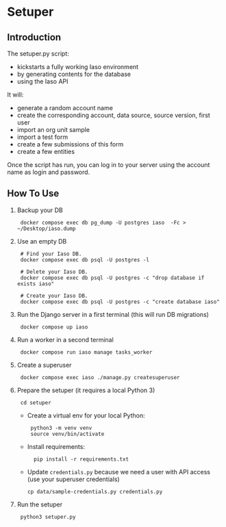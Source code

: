 # Setuper

## Introduction

The setuper.py script:

- kickstarts a fully working Iaso environment
- by generating contents for the database
- using the Iaso API

It will:

- generate a random account name
- create the corresponding account, data source, source version, first user 
- import an org unit sample 
- import a test form
- create a few submissions of this form 
- create a few entities

Once the script has run, you can log in to your server using the account name as login and password. 

## How To Use

1. Backup your DB

        docker compose exec db pg_dump -U postgres iaso  -Fc > ~/Desktop/iaso.dump

1. Use an empty DB

        # Find your Iaso DB.
        docker compose exec db psql -U postgres -l

        # Delete your Iaso DB.
        docker compose exec db psql -U postgres -c "drop database if exists iaso"

        # Create your Iaso DB.
        docker compose exec db psql -U postgres -c "create database iaso"

1. Run the Django server in a first terminal (this will run DB migrations)

        docker compose up iaso

1. Run a worker in a second terminal

        docker compose run iaso manage tasks_worker

1. Create a superuser

        docker compose exec iaso ./manage.py createsuperuser

1. Prepare the setuper (it requires a local Python 3)

        cd setuper

    - Create a virtual env for your local Python:

           python3 -m venv venv
           source venv/bin/activate

   - Install requirements:

           pip install -r requirements.txt

    - Update `credentials.py` because we need a user with API access (use your superuser credentials)

          cp data/sample-credentials.py credentials.py

1. Run the setuper

        python3 setuper.py
